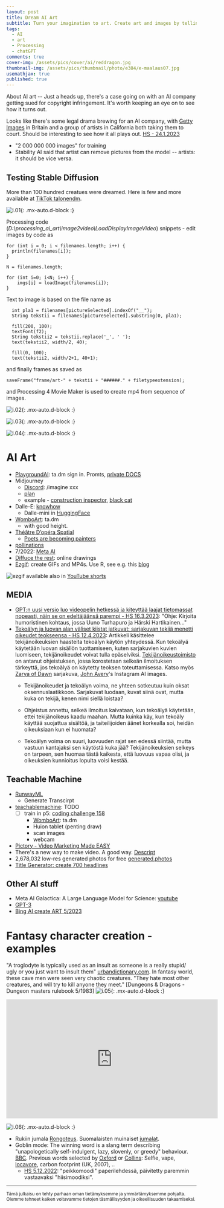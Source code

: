 ```yaml
---
layout: post
title: Dream AI Art
subtitle: Turn your imagination to art. Create art and images by telling AI what to do.
tags:
  - AI
  - art
  - Processing
  - chatGPT
comments: true
cover-img: /assets/pics/cover/ai/reddragon.jpg
thumbnail-img: /assets/pics/thumbnail/photo/e384/e-maalaus07.jpg
usemathjax: true
published: true
---
```


About AI art -- Just a heads up, there's a case going on with an AI company getting sued for copyright infringement. It's worth keeping an eye on to see how it turns out.

Looks like there's some legal drama brewing for an AI company, with [Getty Images](https://www.gettyimages.fi/) in Britain and a group of artists in California both taking them to court. Should be interesting to see how it all plays out. [HS - 24.1.2023](https://www.hs.fi/kulttuuri/art-2000009346617.html)

- "2 000 000 000 images" for training
- Stability AI said that artist can remove pictures from the model -- artists: it should be vice versa.

## Testing Stable Diffusion

More than 100 hundred creatues were dreamed. Here is few and more available at [TikTok talonendm](https://www.tiktok.com/@talonendm/video/7160397792265915653?is_from_webapp=1&sender_device=pc&web_id=7145538625039877637).

![i.01](/assets/pics/page/ai/dd/art-gelatininous_cube000038.jpg){: .mx-auto.d-block :}

Processing code (*D:\processing_ai_art\image2video\LoadDisplayImageVideo*) snippets - edit images by code as

~~~
for (int i = 0; i < filenames.length; i++) {
  println(filenames[i]);
}

N = filenames.length;

for (int i=0; i<N; i++) {
    imgs[i] = loadImage(filenames[i]);
}
~~~


Text to image is based on the file name as

~~~
  int pla1 = filenames[pictureSelected].indexOf("__");
  String tekstii = filenames[pictureSelected].substring(0, pla1);

  fill(200, 100);
  textFont(f2);
  String tekstii2 = tekstii.replace('_', ' ');
  text(tekstii2, width/2, 40);

  fill(0, 100);
  text(tekstii2, width/2+1, 40+1);
~~~

and finally frames as saved as

~~~
saveFrame("frame/art-" + tekstii + "######." + filetypeextension);
~~~

and Processing 4 Movie Maker is used to create mp4 from sequence of images.

![i.02](/assets/pics/page/ai/dd/art-giant_centipede000052.jpg){: .mx-auto.d-block :}

![i.03](/assets/pics/page/ai/dd/art-goblin000076.jpg){: .mx-auto.d-block :}

![i.04](/assets/pics/page/ai/dd/art-orc000089.jpg){: .mx-auto.d-block :}

# AI Art 

- [PlaygroundAI](https://playgroundai.com/): ta.dm sign in. Promts, [private DOCS](https://docs.google.com/document/d/1rme7dIyfAlvN22tRf4kim0a9gp-2xP8j1DZA7uU1gFg/edit?usp=sharing)
- Midjourney
  - [Discord](https://discord.com/channels/): /imagine xxx
  - [plan](https://www.midjourney.com/checkout/plans/)
  - example - [construction inspector](https://cdn.discordapp.com/attachments/1008571155977863199/1014406953096708177/haques_a_construction_inspector_having_a_gray_envelope_moldy_an_591a8966-579b-4f6d-8664-1d00d9197c5d.png), [black cat](https://cdn.discordapp.com/attachments/1008571155977863199/1014408815082475531/haques_a_black_cat_and_a_construction_inspector_having_a_gray_e_1a4261a8-f43c-45a9-91c8-a792dd709912.png)
- Dalle-E: [knowhow](https://wandb.ai/dalle-mini/dalle-mini/reports/DALL-E-mini-Generate-Images-from-Any-Text-Prompt--VmlldzoyMDE4NDAy)
  - Dalle-mini in [HuggingFace](https://huggingface.co/spaces/dalle-mini/dalle-mini)
- [WomboArt](https://app.wombo.art/): ta.dm
  - with good height.
- [Théâtre D’opéra Spatial](https://hypebeast.com/2022/9/jason-m-allen-ai-created-art-contest-digital-arts-manipulated-photography-winner-news)
  - [Poets are becoming painters](https://dataconomy.com/2022/08/midjourney-ai-poets-are-becoming-painters-with-artificial-intelligence/)
- [pollinations](https://pollinations.ai/)
- 7/2022: [Meta AI](https://about.fb.com/news/2022/07/metas-new-ai-research-tool-turns-ideas-into-art/)
- [Diffuce the rest](https://huggingface.co/spaces/huggingface-projects/diffuse-the-rest): online drawings
- [Ezgif](https://ezgif.com/): create GIFs and MP4s. Use R, see e.g. this [blog](https://ryanpeek.org/2016-10-19-animated-gif_maps_in_r/)

![ezgif](/assets/pics/thumbnail/photo/e384/e2/gif/answer.gif) available also in [YouTube shorts](https://youtube.com/shorts/N8u0VZ9_wsI?feature=share)


## MEDIA

- [GPT:n uusi versio luo videopelin hetkessä ja kiteyttää laajat tieto­massat nopeasti, näin se on edeltäjäänsä parempi - HS 16.3.2023](https://www.hs.fi/talous/art-2000009454744.html): "Ohje: Kirjoita humoristinen kohtaus, jossa Uuno Turhapuro ja Härski Hartikainen..."
- [Tekoälyn ja luovan alan väliset kiistat jatkuvat: sarja­kuvan tekijä menetti oikeudet teokseensa - HS 12.4.2023](https://www.hs.fi/kulttuuri/art-2000009509577.html): Artikkeli käsittelee tekijänoikeuksien haasteita tekoälyn käytön yhteydessä. Kun tekoälyä käytetään luovan sisällön tuottamiseen, kuten sarjakuvien kuvien luomiseen, tekijänoikeudet voivat tulla epäselviksi. [Tekijänoikeustoimisto](https://www.copyright.gov/docs/zarya-of-the-dawn.pdf) on antanut ohjeistuksen, jossa korostetaan selkeän ilmoituksen tärkeyttä, jos tekoälyä on käytetty teoksen toteuttamisessa. Katso myös [Zarya of Dawn](https://en.wikipedia.org/wiki/Zarya_of_the_Dawn) sarjakuva, [John Avery](https://www.instagram.com/averyseasonart/?hl=fi)'s Instagram AI images.
  - Tekijänoikeudet ja tekoälyn voima,
ne yhteen sotkeutuu kuin oksat oksennuslaatikkoon.
Sarjakuvat luodaan, kuvat siinä ovat,
mutta kuka on tekijä, kenen nimi siellä loistaa?

  - Ohjeistus annettu, selkeä ilmoitus kaivataan,
kun tekoälyä käytetään, ettei tekijänoikeus kaadu maahan.
Mutta kuinka käy, kun tekoäly käyttää suojattua sisältöä,
ja taiteilijoiden äänet korkealla soi, heidän oikeuksiaan kun ei huomata?

  - Tekoälyn voima on suuri, luovuuden rajat sen edessä siintää,
mutta vastuun kantajaksi sen käytöstä kuka jää?
Tekijänoikeuksien selkeys on tarpeen, sen huomaa tästä kaikesta,
että luovuus vapaa olisi, ja oikeuksien kunnioitus lopulta voisi kestää.



## Teachable Machine

- [RunwayML](https://app.runwayml.com/login)
  - Generate Transcirpt
- [teachablemachine](https://teachablemachine.withgoogle.com/train): TODO
  - [ ] train in p5: [coding challenge 158](https://thecodingtrain.com/challenges/158-shape-classifier) 
    - [WomboArt](https://app.wombo.art/): ta.dm
    - Huion tablet (penting draw)
    - scan images
    - webcam
- [Pictory - Video Marketing Made EASY](https://pictory.ai/)
- There's a new way to make video. A good way. [Descript](https://www.descript.com/)
- 2,678,032 low-res generated photos for free [generated.photos](https://generated.photos/)
- [Title Generator: create 700 headlines](https://www.title-generator.com/)


## Other AI stuff

- Meta AI Galactica: A Large Language Model for Science: [youtube](https://www.youtube.com/watch?v=AgHjiSYcDaQ)
- [GPT-3](https://beta.openai.com/docs/models/gpt-3)
- [Bing AI create ART 5/2023](https://www.bing.com/images/create)


# Fantasy character creation - examples

"A troglodyte is typically used as an insult as someone is a really stupid/ ugly or you just want to insult them" [urbandictionary.com](https://www.urbandictionary.com/define.php?term=Troglodyte). In fantasy world, these cave men were seen very chaotic creatures. "They hate most other creatures, and will try to kill anyone they meet." [Dungeons & Dragons - Dungeon masters rulebook 5/1983]
![i.05](/assets/pics/page/ai/dalle_troglodyte.jpg){: .mx-auto.d-block :}

<iframe width="560" height="315" src="https://www.youtube.com/embed/JNS42Na2mpc" title="YouTube video player" frameborder="0" allow="accelerometer; autoplay; clipboard-write; encrypted-media; gyroscope; picture-in-picture" allowfullscreen></iframe>

![i.06](/assets/pics/page/ai/dalle_troglodyte_zoom.jpg){: .mx-auto.d-block :}

- Rukiin jumala [Rongoteus](https://fi.wikipedia.org/wiki/Rongoteus). Suomalaisten muinaiset [jumalat](https://fi.wikipedia.org/wiki/Suomalaisten_muinaiset_jumalat).
- Goblin mode: The winning word is a slang term describing "unapologetically self-indulgent, lazy, slovenly, or greedy" behaviour. [BBC](https://www.bbc.com/news/uk-63857329). Previous words selected by [Oxford](https://languages.oup.com/word-of-the-year/) or [Collins](https://www.collinsdictionary.com/woty): Selfie, vape, [locavore](https://dictionary.cambridge.org/dictionary/english/locavore), carbon footprint (UK, 2007), ..
  - [HS 5.12.2022](https://www.hs.fi/kulttuuri/art-2000009245966.html): "peikkomoodi" paperilehdessä, päivitetty paremmin vastaavaksi "hiisimoodiksi".



---

<sub>
Tämä julkaisu on tehty parhaan oman tietämyksemme ja ymmärtämyksemme pohjalta. 
Olemme tehneet kaiken voitavamme tietojen täsmällisyyden ja oikeellisuuden takaamiseksi.
</sub>

